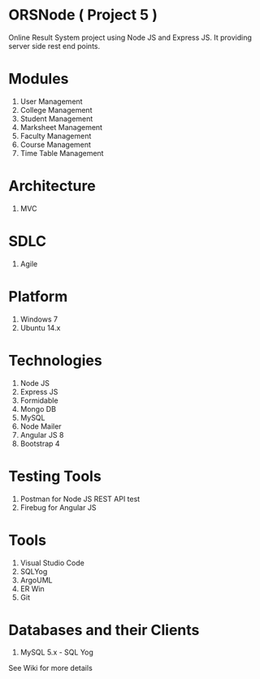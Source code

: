 # ORSNode ( Project 5 )
Online Result System project using Node JS and Express JS. It providing server side rest end points. 

# Modules 
1. User Management
1. College Management
1. Student Management
1. Marksheet Management
1. Faculty Management 
1. Course Management 
1. Time Table Management

# Architecture  
1. MVC

# SDLC

1. Agile 

# Platform 
1. Windows 7
1. Ubuntu 14.x

# Technologies
1. Node JS 
1. Express JS
1. Formidable
1. Mongo DB
1. MySQL
1. Node Mailer
1. Angular JS 8
1. Bootstrap 4

# Testing Tools
1. Postman for Node JS REST API test
1. Firebug for Angular JS

# Tools
1. Visual Studio Code
1. SQLYog 
1. ArgoUML
1. ER Win
1. Git

# Databases and their Clients 
1. MySQL 5.x  -  SQL Yog

See Wiki for more details
